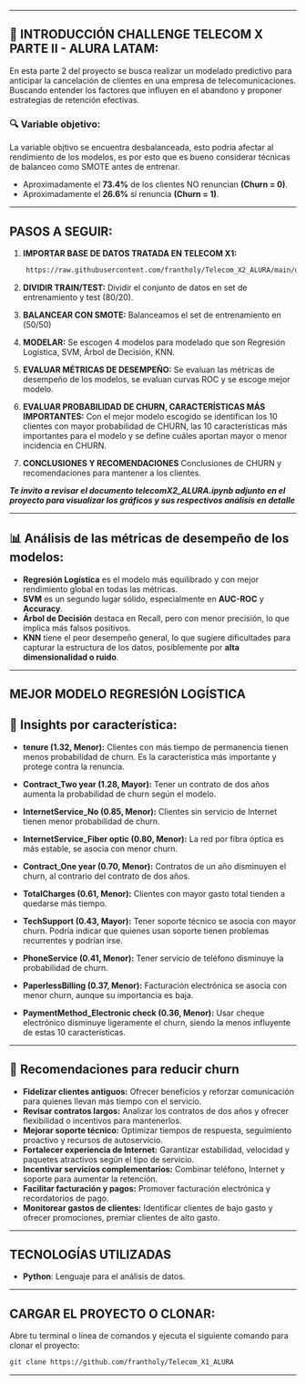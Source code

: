 -----------------------------------------------------------

## 📝 INTRODUCCIÓN CHALLENGE TELECOM X PARTE II - ALURA LATAM:

En esta parte 2 del proyecto se busca realizar un modelado predictivo para anticipar la cancelación de clientes en una empresa de telecomunicaciones. Buscando entender los factores que influyen en el abandono y proponer estrategias de retención efectivas.

### 🔍 Variable objetivo:

La variable objtivo se encuentra desbalanceada, esto podría afectar al rendimiento de los modelos, es por esto que es bueno considerar técnicas de balanceo como SMOTE antes de entrenar.
* Aproximadamente el **73.4%** de los clientes NO renuncian **(Churn = 0)**.
* Aproximadamente el **26.6%** sí renuncia **(Churn = 1)**.
---------------------------------------------

## PASOS A SEGUIR:

1. **IMPORTAR BASE DE DATOS TRATADA EN TELECOM X1:**

```bash
    https://raw.githubusercontent.com/frantholy/Telecom_X2_ALURA/main/df_tratado.csv
```
  
2. **DIVIDIR TRAIN/TEST:** Dividir el conjunto de datos en set de entrenamiento y test (80/20).
  
3. **BALANCEAR CON SMOTE:** Balanceamos el set de entrenamiento en (50/50)

4. **MODELAR:** Se escogen 4 modelos para modelado que son Regresión Logística, SVM, Árbol de Decisión, KNN.
  
5. **EVALUAR MÉTRICAS DE DESEMPEÑO:** Se evaluan las métricas de desempeño de los modelos, se evaluan curvas ROC y se escoge mejor modelo.
   
6. **EVALUAR PROBABILIDAD DE CHURN, CARACTERÍSTICAS MÁS IMPORTANTES:** Con el mejor modelo escogido se identifican los 10 clientes con mayor probabilidad de CHURN, las 10 características más importantes para el modelo y se define cuáles aportan mayor o menor incidencia en CHURN.

7. **CONCLUSIONES Y RECOMENDACIONES** Conclusiones de CHURN y recomendaciones para mantener a los clientes.

***Te invito a revisar el documento telecomX2_ALURA.ipynb adjunto en el proyecto para visualizar los gráficos y sus respectivos análisis en detalle***

----------------------------------------

## 📊 Análisis de las métricas de desempeño de los modelos:

- **Regresión Logística** es el modelo más equilibrado y con mejor rendimiento global en todas las métricas.
- **SVM** es un segundo lugar sólido, especialmente en **AUC-ROC** y **Accuracy**.
- **Árbol de Decisión** destaca en Recall, pero con menor precisión, lo que implica más falsos positivos.
- **KNN** tiene el peor desempeño general, lo que sugiere dificultades para capturar la estructura de los datos, posiblemente por **alta dimensionalidad o ruido**.

----------------------------------------
## MEJOR MODELO REGRESIÓN LOGÍSTICA

## 🔹 Insights por característica:

- **tenure (1.32, Menor):** Clientes con más tiempo de permanencia tienen menos probabilidad de churn. Es la característica más importante y protege contra la renuncia.

- **Contract_Two year (1.28, Mayor):** Tener un contrato de dos años aumenta la probabilidad de churn según el modelo.

- **InternetService_No (0.85, Menor):** Clientes sin servicio de Internet tienen menor probabilidad de churn.

- **InternetService_Fiber optic (0.80, Menor):** La red por fibra óptica es más estable, se asocia con menor churn. 

- **Contract_One year (0.70, Menor):** Contratos de un año disminuyen el churn, al contrario del contrato de dos años.

- **TotalCharges (0.61, Menor):** Clientes con mayor gasto total tienden a quedarse más tiempo.

- **TechSupport (0.43, Mayor):** Tener soporte técnico se asocia con mayor churn. Podría indicar que quienes usan soporte tienen problemas recurrentes y podrían irse.

- **PhoneService (0.41, Menor):** Tener servicio de teléfono disminuye la probabilidad de churn.

- **PaperlessBilling (0.37, Menor):** Facturación electrónica se asocia con menor churn, aunque su importancia es baja.

- **PaymentMethod_Electronic check (0.36, Menor):** Usar cheque electrónico disminuye ligeramente el churn, siendo la menos influyente de estas 10
características.

---------------------------------------

## 🔹 Recomendaciones para reducir churn

- **Fidelizar clientes antiguos:** Ofrecer beneficios y reforzar comunicación para quienes llevan más tiempo con el servicio.  
- **Revisar contratos largos:** Analizar los contratos de dos años y ofrecer flexibilidad o incentivos para mantenerlos.  
- **Mejorar soporte técnico:** Optimizar tiempos de respuesta, seguimiento proactivo y recursos de autoservicio.  
- **Fortalecer experiencia de Internet:** Garantizar estabilidad, velocidad y paquetes atractivos según el tipo de servicio.  
- **Incentivar servicios complementarios:** Combinar teléfono, Internet y soporte para aumentar la retención.  
- **Facilitar facturación y pagos:** Promover facturación electrónica y recordatorios de pago.  
- **Monitorear gastos de clientes:** Identificar clientes de bajo gasto y ofrecer promociones, premiar clientes de alto gasto.

--------------------------

## TECNOLOGÍAS UTILIZADAS

- **Python**: Lenguaje para el análisis de datos.
  
------

## CARGAR EL PROYECTO O CLONAR:

   Abre tu terminal o línea de comandos y ejecuta el siguiente comando para clonar el proyecto:

   ```bash
   git clone https://github.com/frantholy/Telecom_X1_ALURA
```

------------------
